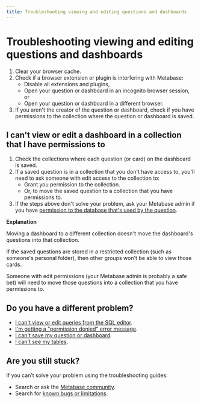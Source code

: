 ```yaml
---
title: Troubleshooting viewing and editing questions and dashboards
---
```


# Troubleshooting viewing and editing questions and dashboards

1. Clear your browser cache.
2. Check if a browser extension or plugin is interfering with Metabase:
   - Disable all extensions and plugins,
   - Open your question or dashboard in an incognito browser session, or
   - Open your question or dashboard in a different browser.
3. If you aren't the creator of the question or dashboard, check if you have permissions to the collection where the question or dashboard is saved.

## I can't view or edit a dashboard in a collection that I have permissions to

1. Check the collections where each question (or card) on the dashboard is saved.
2. If a saved question is in a collection that you don't have access to, you'll need to ask someone with edit access to the collection to:
    - Grant you permission to the collection.
    - Or, to move the saved question to a collection that you have permissions to.
3. If the steps above don't solve your problem, ask your Metabase admin if you have [permission to the database that's used by the question][block-access].

**Explanation**

Moving a dashboard to a different collection doesn't move the dashboard's questions into that collection.

If the saved questions are stored in a restricted collection (such as someone's personal folder), then other groups won't be able to view those cards.

Someone with edit permissions (your Metabase admin is probably a safe bet) will need to move those questions into a collection that you have permissions to.

## Do you have a different problem?

- [I can't view or edit queries from the SQL editor][sql-access].
- [I'm getting a "permission denied" error message][permission-denied].
- [I can't save my question or dashboard](./proxies.md).
- [I can't see my tables][cant-see-tables].

## Are you still stuck?

If you can’t solve your problem using the troubleshooting guides:

- Search or ask the [Metabase community][discourse].
- Search for [known bugs or limitations][known-issues].

[admin-permissions]: ../permissions/introduction.md
[block-access]: ../permissions/data.md#block-access
[cant-see-tables]: ./cant-see-tables.md
[collection-permissions]: ../permissions/collections.md
[data-permissions]: ../permissions/data.md
[discourse]: https://discourse.metabase.com/
[known-issues]: ./known-issues.md
[learn-permissions]: https://www.metabase.com/learn/permissions/index.html
[permission-denied]: ./data-permissions.md#getting-a-permission-denied-error-message
[sql-access]: ./data-permissions.md#a-user-group-cant-access-the-sql-editor
[troubleshooting-data-permissions]: ./data-permissions.md
